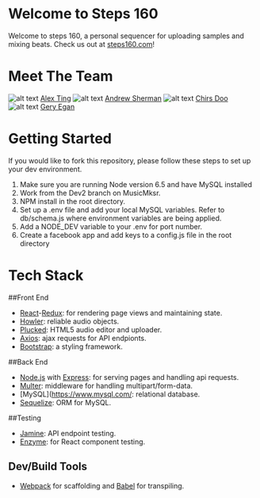 # Welcome to Steps 160

Welcome to steps 160, a personal sequencer for uploading samples and mixing beats. Check us out at [steps160.com](http://steps160.com/)!

# Meet The Team

![alt text](https://avatars2.githubusercontent.com/u/14987737?v=3&s=75) [Alex Ting](https://github.com/acting326)
![alt text](https://avatars3.githubusercontent.com/u/13542220?v=3&s=75>) [Andrew Sherman](https://github.com/ashermanwmf)
![alt text](https://avatars3.githubusercontent.com/u/19693600?v=3&s=75) [Chirs Doo](https://github.com/potatosfarmer)
![alt text](https://avatars2.githubusercontent.com/u/15621349?v=3&s=75) [Gery Egan](https://github.com/geryegan)

# Getting Started

If you would like to fork this repository, please follow these steps to set up your dev environment.

1. Make sure you are running Node version 6.5 and have MySQL installed
2. Work from the Dev2 branch on MusicMksr.
3. NPM install in the root directory.
4. Set up a .env file and add your local MySQL variables. Refer to db/schema.js where environment variables are being applied.
5. Add a NODE_DEV variable to your .env for port number.
6. Create a facebook app and add keys to a config.js file in the root directory

# Tech Stack

##Front End

* [React](https://facebook.github.io/react/)-[Redux](https://github.com/reactjs/redux): for rendering page views and maintaining state.
* [Howler](https://howlerjs.com/): reliable audio objects.
* [Plucked](https://github.com/plucked/html5-audio-editor): HTML5 audio editor and uploader.
* [Axios](https://github.com/mzabriskie/axios): ajax requests for API endpionts.
* [Bootstrap](http://getbootstrap.com/): a styling framework.

##Back End

* [Node.js](https://nodejs.org/en/) with [Express](http://expressjs.com/): for serving pages and handling api requests.
* [Multer](https://github.com/expressjs/multer): middleware for handling multipart/form-data.
* [MySQL](https://www.mysql.com/: relational database.
* [Sequelize](http://docs.sequelizejs.com/en/v3/): ORM for MySQL.

##Testing

* [Jamine](https://jasmine.github.io/): API endpoint testing.
* [Enzyme](https://github.com/airbnb/enzyme): for React component testing.

## Dev/Build Tools
* [Webpack](https://webpack.github.io/) for scaffolding and [Babel](https://babeljs.io/) for transpiling.
